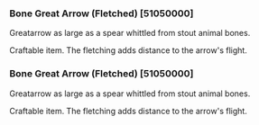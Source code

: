 ### Bone Great Arrow (Fletched) [51050000]

Greatarrow as large as a spear whittled from stout animal bones.

Craftable item. The fletching adds distance to the arrow's flight.### Bone Great Arrow (Fletched) [51050000]

Greatarrow as large as a spear whittled from stout animal bones.

Craftable item. The fletching adds distance to the arrow's flight.